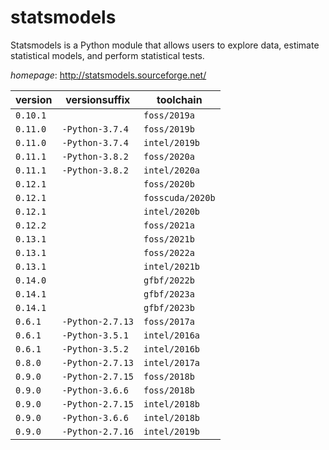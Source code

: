 # statsmodels

Statsmodels is a Python module that allows users to explore data, estimate statistical models, and perform statistical tests.

*homepage*: <http://statsmodels.sourceforge.net/>

version | versionsuffix | toolchain
--------|---------------|----------
``0.10.1`` |  | ``foss/2019a``
``0.11.0`` | ``-Python-3.7.4`` | ``foss/2019b``
``0.11.0`` | ``-Python-3.7.4`` | ``intel/2019b``
``0.11.1`` | ``-Python-3.8.2`` | ``foss/2020a``
``0.11.1`` | ``-Python-3.8.2`` | ``intel/2020a``
``0.12.1`` |  | ``foss/2020b``
``0.12.1`` |  | ``fosscuda/2020b``
``0.12.1`` |  | ``intel/2020b``
``0.12.2`` |  | ``foss/2021a``
``0.13.1`` |  | ``foss/2021b``
``0.13.1`` |  | ``foss/2022a``
``0.13.1`` |  | ``intel/2021b``
``0.14.0`` |  | ``gfbf/2022b``
``0.14.1`` |  | ``gfbf/2023a``
``0.14.1`` |  | ``gfbf/2023b``
``0.6.1`` | ``-Python-2.7.13`` | ``foss/2017a``
``0.6.1`` | ``-Python-3.5.1`` | ``intel/2016a``
``0.6.1`` | ``-Python-3.5.2`` | ``intel/2016b``
``0.8.0`` | ``-Python-2.7.13`` | ``intel/2017a``
``0.9.0`` | ``-Python-2.7.15`` | ``foss/2018b``
``0.9.0`` | ``-Python-3.6.6`` | ``foss/2018b``
``0.9.0`` | ``-Python-2.7.15`` | ``intel/2018b``
``0.9.0`` | ``-Python-3.6.6`` | ``intel/2018b``
``0.9.0`` | ``-Python-2.7.16`` | ``intel/2019b``
